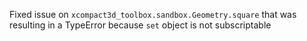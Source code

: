 Fixed issue on `xcompact3d_toolbox.sandbox.Geometry.square` that was resulting in a TypeError because `set` object is not subscriptable
